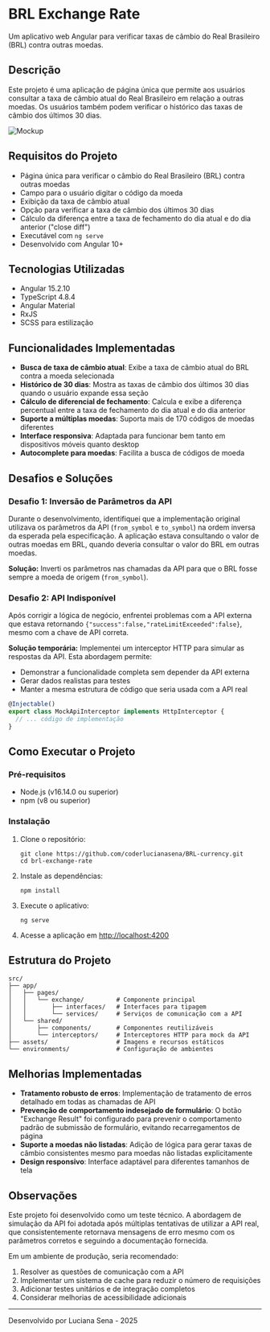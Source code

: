# BRL Exchange Rate

Um aplicativo web Angular para verificar taxas de câmbio do Real Brasileiro (BRL) contra outras moedas.

## Descrição

Este projeto é uma aplicação de página única que permite aos usuários consultar a taxa de câmbio atual do Real Brasileiro em relação a outras moedas. Os usuários também podem verificar o histórico das taxas de câmbio dos últimos 30 dias.

![Mockup](./assets/BRL-exchange-rate.png) 

## Requisitos do Projeto

- Página única para verificar o câmbio do Real Brasileiro (BRL) contra outras moedas
- Campo para o usuário digitar o código da moeda
- Exibição da taxa de câmbio atual
- Opção para verificar a taxa de câmbio dos últimos 30 dias
- Cálculo da diferença entre a taxa de fechamento do dia atual e do dia anterior ("close diff")
- Executável com `ng serve`
- Desenvolvido com Angular 10+

## Tecnologias Utilizadas

- Angular 15.2.10
- TypeScript 4.8.4
- Angular Material
- RxJS
- SCSS para estilização

## Funcionalidades Implementadas

- **Busca de taxa de câmbio atual**: Exibe a taxa de câmbio atual do BRL contra a moeda selecionada
- **Histórico de 30 dias**: Mostra as taxas de câmbio dos últimos 30 dias quando o usuário expande essa seção
- **Cálculo de diferencial de fechamento**: Calcula e exibe a diferença percentual entre a taxa de fechamento do dia atual e do dia anterior
- **Suporte a múltiplas moedas**: Suporta mais de 170 códigos de moedas diferentes
- **Interface responsiva**: Adaptada para funcionar bem tanto em dispositivos móveis quanto desktop
- **Autocomplete para moedas**: Facilita a busca de códigos de moeda

## Desafios e Soluções

### Desafio 1: Inversão de Parâmetros da API

Durante o desenvolvimento, identifiquei que a implementação original utilizava os parâmetros da API (`from_symbol` e `to_symbol`) na ordem inversa da esperada pela especificação. A aplicação estava consultando o valor de outras moedas em BRL, quando deveria consultar o valor do BRL em outras moedas.

**Solução:** Inverti os parâmetros nas chamadas da API para que o BRL fosse sempre a moeda de origem (`from_symbol`).

### Desafio 2: API Indisponível

Após corrigir a lógica de negócio, enfrentei problemas com a API externa que estava retornando `{"success":false,"rateLimitExceeded":false}`, mesmo com a chave de API correta.

**Solução temporária:** Implementei um interceptor HTTP para simular as respostas da API. Esta abordagem permite:
- Demonstrar a funcionalidade completa sem depender da API externa
- Gerar dados realistas para testes
- Manter a mesma estrutura de código que seria usada com a API real

```typescript
@Injectable()
export class MockApiInterceptor implements HttpInterceptor {
  // ... código de implementação
}
```

## Como Executar o Projeto

### Pré-requisitos
- Node.js (v16.14.0 ou superior)
- npm (v8 ou superior)

### Instalação
1. Clone o repositório:
   ```
   git clone https://github.com/coderlucianasena/BRL-currency.git
   cd brl-exchange-rate
   ```

2. Instale as dependências:
   ```
   npm install
   ```

3. Execute o aplicativo:
   ```
   ng serve
   ```

4. Acesse a aplicação em [http://localhost:4200](http://localhost:4200)

## Estrutura do Projeto

```
src/
├── app/
│   ├── pages/
│   │   └── exchange/         # Componente principal
│   │       ├── interfaces/   # Interfaces para tipagem
│   │       └── services/     # Serviços de comunicação com a API
│   └── shared/
│       ├── components/       # Componentes reutilizáveis
│       └── interceptors/     # Interceptores HTTP para mock da API
├── assets/                   # Imagens e recursos estáticos
└── environments/             # Configuração de ambientes
```

## Melhorias Implementadas

- **Tratamento robusto de erros**: Implementação de tratamento de erros detalhado em todas as chamadas de API
- **Prevenção de comportamento indesejado de formulário**: O botão "Exchange Result" foi configurado para prevenir o comportamento padrão de submissão de formulário, evitando recarregamentos de página
- **Suporte a moedas não listadas**: Adição de lógica para gerar taxas de câmbio consistentes mesmo para moedas não listadas explicitamente
- **Design responsivo**: Interface adaptável para diferentes tamanhos de tela


## Observações

Este projeto foi desenvolvido como um teste técnico. A abordagem de simulação da API foi adotada após múltiplas tentativas de utilizar a API real, que consistentemente retornava mensagens de erro mesmo com os parâmetros corretos e seguindo a documentação fornecida.

Em um ambiente de produção, seria recomendado:
1. Resolver as questões de comunicação com a API
2. Implementar um sistema de cache para reduzir o número de requisições
3. Adicionar testes unitários e de integração completos
4. Considerar melhorias de acessibilidade adicionais

---

Desenvolvido por Luciana Sena - 2025

